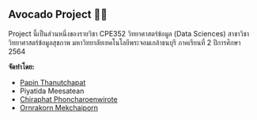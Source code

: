 ## Avocado Project 🥑📃
Project นี้เป็นส่วนหนึ่งของรายวิชา CPE352 วิทยาศาสตร์ข้อมูล (Data Sciences) สาขาวิชาวิทยาศาสตร์ข้อมูลสุขภาพ มหาวิทยาลัยเทคโนโลยีพระจอมเกล้าธนบุรี ภาคเรียนที่ 2 ปีการศึกษา 2564


<b>จัดทำโดย:</b>
- [Papin Thanutchapat](https://github.com/Jappapin)
- Piyatida Meesatean
- [Chiraphat Phoncharoenwirote](https://github.com/Chiraphatt)
- [Ornrakorn Mekchaiporn](https://github.com/mill-ornrakorn)
